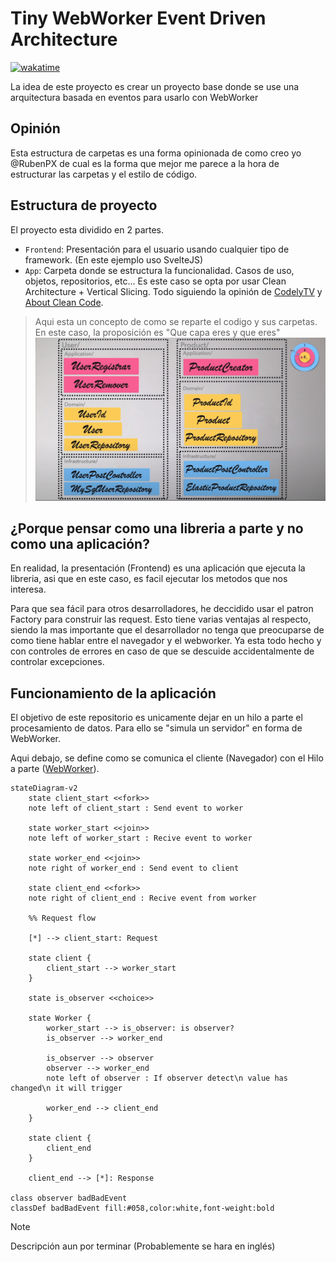 # Tiny WebWorker Event Driven Architecture

[![wakatime](https://wakatime.com/badge/user/3ea03d5e-dec1-4bb5-a47d-7e8b1813388b/project/018bd4f5-a300-4078-8ede-68ffb2a17c5c.svg)](https://wakatime.com/@RubenPX/projects/lollcpagon)

La idea de este proyecto es crear un proyecto base donde se use una arquitectura basada en eventos para usarlo con WebWorker


## Opinión

Esta estructura de carpetas es una forma opinionada de como creo yo @RubenPX de cual es la forma que mejor me parece a la hora de estructurar las carpetas y el estilo de código.

## Estructura de proyecto

El proyecto esta dividido en 2 partes.

- `Frontend`: Presentación para el usuario usando cualquier tipo de framework. (En este ejemplo uso SvelteJS)
- `App`: Carpeta donde se estructura la funcionalidad. Casos de uso, objetos, repositorios, etc... Es este caso se opta por usar Clean Architecture + Vertical Slicing. Todo siguiendo la opinión de [CodelyTV](https://www.youtube.com/watch?v=y3MWfPDmVqo) y [About Clean Code](https://www.youtube.com/watch?v=7ZXW_oWdTk4).

> Aqui esta un concepto de como se reparte el codigo y sus carpetas. En este caso, la proposición es "Que capa eres y que eres"
> ![Propuesta](CleanArchitectureFolderProposal.png)

## ¿Porque pensar como una libreria a parte y no como una aplicación?

En realidad, la presentación (Frontend) es una aplicación que ejecuta la libreria, asi que en este caso, es facil ejecutar los metodos que nos interesa.

Para que sea fácil para otros desarrolladores, he deccidido usar el patron Factory para construir las request. Esto tiene varias ventajas al respecto, siendo la mas importante que el desarrollador no tenga que preocuparse de como tiene hablar entre el navegador y el webworker. Ya esta todo hecho y con controles de errores en caso de que se descuide accidentalmente de controlar excepciones.

## Funcionamiento de la aplicación

El objetivo de este repositorio es unicamente dejar en un hilo a parte el procesamiento de datos. Para ello se "simula un servidor" en forma de WebWorker.

Aqui debajo, se define como se comunica el cliente (Navegador) con el Hilo a parte ([WebWorker](https://developer.mozilla.org/es/docs/Web/API/Web_Workers_API/Using_web_workers)).

```mermaid
stateDiagram-v2
    state client_start <<fork>>
    note left of client_start : Send event to worker

    state worker_start <<join>>
    note left of worker_start : Recive event to worker

    state worker_end <<join>>
    note right of worker_end : Send event to client

    state client_end <<fork>>
    note right of client_end : Recive event from worker
    
    %% Request flow

    [*] --> client_start: Request 
    
    state client {
        client_start --> worker_start
    }

    state is_observer <<choice>>

    state Worker {
        worker_start --> is_observer: is observer?
        is_observer --> worker_end

        is_observer --> observer
        observer --> worker_end
        note left of observer : If observer detect\n value has changed\n it will trigger

        worker_end --> client_end
    }

    state client {
        client_end
    }

    client_end --> [*]: Response

class observer badBadEvent
classDef badBadEvent fill:#058,color:white,font-weight:bold
```



> [!note]
> Descripción aun por terminar (Probablemente se hara en inglés)
